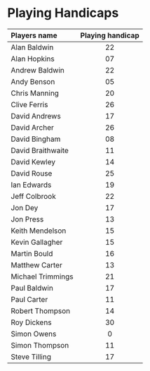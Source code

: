 # Playing Handicaps

|Players name       |Playing handicap|
|:---|:---:|
|Alan Baldwin       |22|
|Alan Hopkins       |07|
|Andrew Baldwin     |22|
|Andy Benson        |05|
|Chris Manning      |20|
|Clive Ferris       |26|
|David Andrews      |17|
|David Archer       |26|
|David Bingham      |08|
|David Braithwaite  |11|
|David Kewley       |14|
|David Rouse        |25|
|Ian Edwards        |19|
|Jeff Colbrook      |22|
|Jon Dey            |17|
|Jon Press          |13|
|Keith Mendelson    |15|
|Kevin Gallagher    |15|
|Martin Bould       |16|
|Matthew Carter     |13|
|Michael Trimmings  |21|
|Paul Baldwin       |17|
|Paul Carter        |11|
|Robert Thompson    |14|
|Roy Dickens        |30|
|Simon Owens        |0|
|Simon Thompson     |11|
|Steve Tilling      |17|
